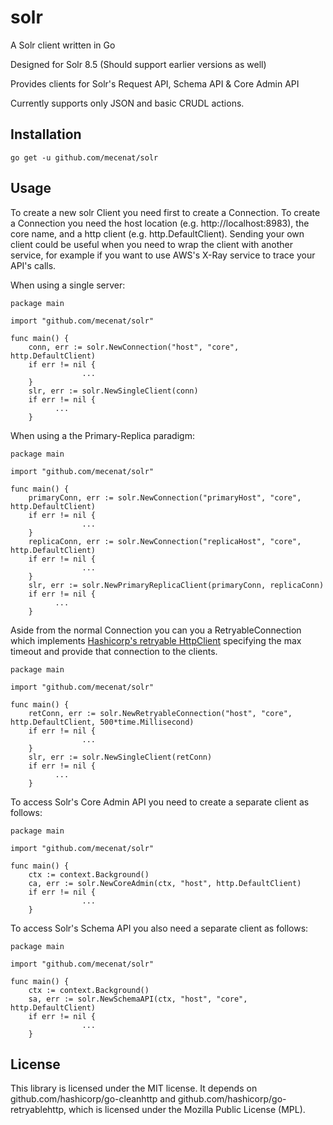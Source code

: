 # solr
A Solr client written in Go

Designed for Solr 8.5 (Should support earlier versions as well)

Provides clients for Solr's Request API, Schema API & Core Admin API 

Currently supports only JSON and basic CRUDL actions.


## Installation
```
go get -u github.com/mecenat/solr
```

## Usage

To create a new solr Client you need first to create a Connection. To create a Connection you need the host location (e.g. http://localhost:8983), the core name, and a http client (e.g. http.DefaultClient). Sending your own client could be useful when you need to wrap the client with another service, for example if you want to use AWS's X-Ray service to trace your API's calls.

When using a single server:
```
package main

import "github.com/mecenat/solr"

func main() {
	conn, err := solr.NewConnection("host", "core", http.DefaultClient)
	if err != nil {
				...
	}
	slr, err := solr.NewSingleClient(conn)
	if err != nil {
	      ...
	}
```
When using a the Primary-Replica paradigm:
```
package main

import "github.com/mecenat/solr"

func main() {
	primaryConn, err := solr.NewConnection("primaryHost", "core", http.DefaultClient)
	if err != nil {
				...
	}
	replicaConn, err := solr.NewConnection("replicaHost", "core", http.DefaultClient)
	if err != nil {
				...
	}
	slr, err := solr.NewPrimaryReplicaClient(primaryConn, replicaConn)
	if err != nil {
	      ...
	}
```

Aside from the normal Connection you can you a RetryableConnection which implements [Hashicorp's retryable HttpClient](https://github.com/hashicorp/go-retryablehttp) specifying the max timeout and provide that connection to the clients.
```
package main

import "github.com/mecenat/solr"

func main() {
	retConn, err := solr.NewRetryableConnection("host", "core", http.DefaultClient, 500*time.Millisecond)
	if err != nil {
				...
	}
	slr, err := solr.NewSingleClient(retConn)
	if err != nil {
	      ...
	}
```

To access Solr's Core Admin API you need to create a separate client as follows:
```
package main

import "github.com/mecenat/solr"

func main() {
	ctx := context.Background()
	ca, err := solr.NewCoreAdmin(ctx, "host", http.DefaultClient)
	if err != nil {
				...
	}
```

To access Solr's Schema API you also need a separate client as follows:
```
package main

import "github.com/mecenat/solr"

func main() {
	ctx := context.Background()
	sa, err := solr.NewSchemaAPI(ctx, "host", "core", http.DefaultClient)
	if err != nil {
				...
	}
```

## License

This library is licensed under the MIT license. It depends on github.com/hashicorp/go-cleanhttp and github.com/hashicorp/go-retryablehttp, which is licensed under the Mozilla Public License (MPL).
